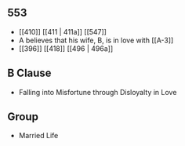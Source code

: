 ## 553
- [[410]] [[411 | 411a]] [[547]] 
- A believes that his wife, B, is in love with [[A-3]]
- [[396]] [[418]] [[496 | 496a]] 

## B Clause
- Falling into Misfortune through Disloyalty in Love

## Group
- Married Life

